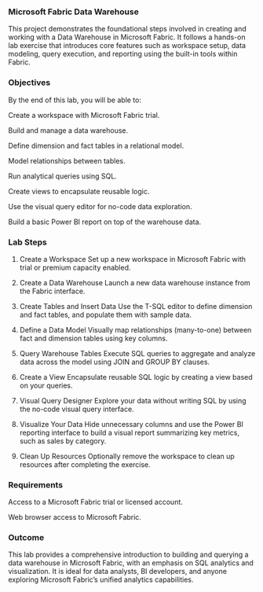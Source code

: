 ### Microsoft Fabric Data Warehouse 
This project demonstrates the foundational steps involved in creating and working with a Data Warehouse in Microsoft Fabric. It follows a hands-on lab exercise that introduces core features such as workspace setup, data modeling, query execution, and reporting using the built-in tools within Fabric.

### Objectives
By the end of this lab, you will be able to:

Create a workspace with Microsoft Fabric trial.

Build and manage a data warehouse.

Define dimension and fact tables in a relational model.

Model relationships between tables.

Run analytical queries using SQL.

Create views to encapsulate reusable logic.

Use the visual query editor for no-code data exploration.

Build a basic Power BI report on top of the warehouse data.

### Lab Steps
1. Create a Workspace
Set up a new workspace in Microsoft Fabric with trial or premium capacity enabled.

2. Create a Data Warehouse
Launch a new data warehouse instance from the Fabric interface.

3. Create Tables and Insert Data
Use the T-SQL editor to define dimension and fact tables, and populate them with sample data.

4. Define a Data Model
Visually map relationships (many-to-one) between fact and dimension tables using key columns.

5. Query Warehouse Tables
Execute SQL queries to aggregate and analyze data across the model using JOIN and GROUP BY clauses.

6. Create a View
Encapsulate reusable SQL logic by creating a view based on your queries.

7. Visual Query Designer
Explore your data without writing SQL by using the no-code visual query interface.

8. Visualize Your Data
Hide unnecessary columns and use the Power BI reporting interface to build a visual report summarizing key metrics, such as sales by category.

9. Clean Up Resources
Optionally remove the workspace to clean up resources after completing the exercise.

### Requirements
Access to a Microsoft Fabric trial or licensed account.

Web browser access to Microsoft Fabric.

### Outcome
This lab provides a comprehensive introduction to building and querying a data warehouse in Microsoft Fabric, with an emphasis on SQL analytics and visualization. It is ideal for data analysts, BI developers, and anyone exploring Microsoft Fabric’s unified analytics capabilities.
